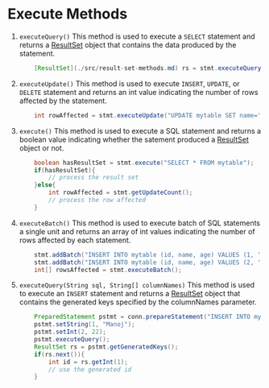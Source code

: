 # Execute Methods

1. `executeQuery()`
   This method is used to execute a `SELECT` statement and returns a [ResultSet](./result-set-methods.md) object that contains the data produced by the statement.
   ```java
       [ResultSet](./src/result-set-methods.md) rs = stmt.executeQuery("SELECT * FROM mytable");
   ```
2. `executeUpdate()`
   This method is used to execute `INSERT`, `UPDATE`, or `DELETE` statement and returns an int value indicating the number of rows affected by the statement.
   ```java
       int rowAffected = stmt.executeUpdate("UPDATE mytable SET name='manoj' WHERE id=1");
   ```
3. `execute()`
   This method is used to execute a SQL statement and returns a boolean value indicating whether the satement produced a [ResultSet](./result-set-methods.md) object or not.
   ```java
       boolean hasResultSet = stmt.execute("SELECT * FROM mytable");
       if(hasResultSet){
           // process the result set
       }else{
           int rowAffected = stmt.getUpdateCount();
           // process the row affected
       }
   ```
4. `executeBatch()`
   This method is used to execute batch of SQL statements a single unit and returns an array of int values indicating the number of rows affected by each statement.
   ```java
       stmt.addBatch("INSERT INTO mytable (id, name, age) VALUES (1, 'Manoj', 22)");
       stmt.addBatch("INSERT INTO mytable (id, name, age) VALUES (2, 'Rutik', 22)");
       int[] rowsAffected = stmt.executeBatch();
   ```
5. `executeQuery(String sql, String[] columnNames)`
   This method is used to execute an `INSERT` statement and returns a [ResultSet](./result-set-methods.md) object that contains the generated keys specified by the columnNames parameter.
   ```java
       PreparedStatement pstmt = conn.prepareStatement("INSERT INTO mytable (name, age) VALUES (?, ?)", new String[] {"id"});
       pstmt.setString(1, "Manoj");
       pstmt.setInt(2, 22);
       pstmt.executeQuery();
       ResultSet rs = pstmt.getGeneratedKeys();
       if(rs.next()){
           int id = rs.getInt(1);
           // use the generated id
       }
   ```
